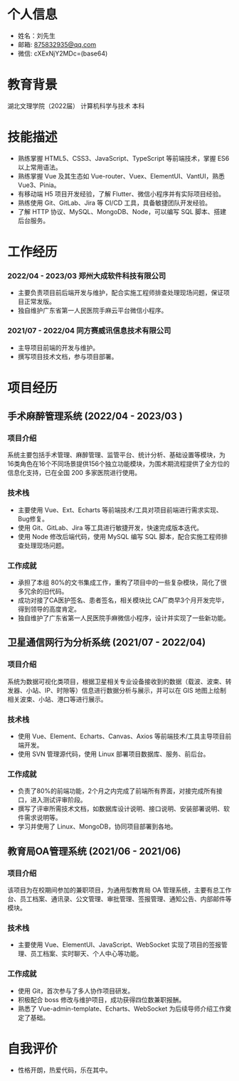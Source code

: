 
# 个人信息
- 姓名：刘先生
- 邮箱: 875832935@qq.com
- 微信: cXExNjY2MDc=(base64)

# 教育背景
湖北文理学院（2022届） 计算机科学与技术 本科

# 技能描述
- 熟练掌握 HTML5、CSS3、JavaScript、TypeScript 等前端技术，掌握 ES6 以上常用语法。
- 熟练掌握 Vue 及其生态如 Vue-router、Vuex、ElementUI、VantUI，熟悉 Vue3、Pinia。
- 有移动端 H5 项目开发经验，了解 Flutter、微信小程序并有实际项目经验。
- 熟练使用 Git、GitLab、Jira 等 CI/CD 工具，具备敏捷团队开发经验。
- 了解 HTTP 协议、MySQL、MongoDB、Node，可以编写 SQL 脚本、搭建后台服务。

# 工作经历

### 2022/04 - 2023/03 郑州大成软件科技有限公司
- 主要负责项目前后端开发与维护，配合实施工程师排查处理现场问题，保证项目正常发版。
- 独自维护广东省第一人民医院手麻云平台微信小程序。

### 2021/07 - 2022/04 同方赛威讯信息技术有限公司
- 主导项目前端的开发与维护。
- 撰写项目技术文档，参与项目部署。

# 项目经历
## 手术麻醉管理系统 (2022/04 - 2023/03 )

### 项目介绍
系统主要包括手术管理、麻醉管理、监管平台、统计分析、基础设置等模块，为16类角色在16个不同场景提供156个独立功能模块，为围术期流程提供了全方位的信息化支持，已在全国 200 多家医院进行使用。
### 技术栈
- 主要使用 Vue、Ext、Echarts 等前端技术/工具对项目前端进行需求实现、Bug修复。
- 使用 Git、GitLab、Jira 等工具进行敏捷开发，快速完成版本迭代。
- 使用 Node 修改后端代码，使用 MySQL 编写 SQL 脚本，配合实施工程师排查处理现场问题。
### 工作成就
- 承担了本组 80%的文书集成工作，重构了项目中的一些复杂模块，简化了很多冗余的旧代码。
- 成功对接了CA医护签名、患者签名，相关模块比 CA厂商早3个月开发完毕，得到领导的高度肯定。
- 独自维护了广东省第一人民医院手麻微信小程序，设计并实现了一些新功能。

## 卫星通信网行为分析系统 (2021/07 - 2022/04)

### 项目介绍
系统为数据可视化类项目，根据卫星相关专业设备接收到的数据（载波、波束、转发器、小站、IP、时隙等）信息进行数据分析与展示，并可以在 GIS 地图上绘制相关波束、小站、港口等进行展示。
### 技术栈
- 使用 Vue、Element、Echarts、Canvas、Axios 等前端技术/工具主导项目前端开发。
- 使用 SVN 管理源代码，使用 Linux 部署项目数据库、服务、前后台。

### 工作成就

- 负责了80%的前端功能，2个月之内完成了前端所有界面，对接完成所有接口，进入测试评审阶段。
- 撰写了评审所需技术文档，如数据库设计说明、接口说明、安装部署说明、软件需求说明等。
- 学习并使用了 Linux、MongoDB，协同项目部署到各地。

## 教育局OA管理系统 (2021/06 - 2021/06)

### 项目介绍
该项目为在校期间参加的兼职项目，为通用型教育局 OA 管理系统，主要有总工作台、员工档案、通讯录、公文管理、审批管理、签报管理、通知公告、内部邮件等模块。
### 技术栈
- 主要使用 Vue、ElementUI、JavaScript、WebSocket 实现了项目的签报管理、员工档案、实时聊天、个人中心等功能。

### 工作成就

- 使用 Git，首次参与了多人协作项目研发。
- 积极配合 boss 修改与维护项目，成功获得四位数兼职报酬。
- 熟悉了 Vue-admin-template、Echarts、WebSocket 为后续导师介绍工作奠定了基础。 

# 自我评价
- 性格开朗，热爱代码，乐在其中。
